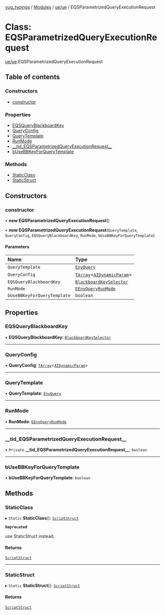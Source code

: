 [yug_typings](../README.md) / [Modules](../modules.md) / [ue/ue](../modules/ue_ue.md) / EQSParametrizedQueryExecutionRequest

# Class: EQSParametrizedQueryExecutionRequest

[ue/ue](../modules/ue_ue.md).EQSParametrizedQueryExecutionRequest

## Table of contents

### Constructors

- [constructor](ue_ue.EQSParametrizedQueryExecutionRequest.md#constructor)

### Properties

- [EQSQueryBlackboardKey](ue_ue.EQSParametrizedQueryExecutionRequest.md#eqsqueryblackboardkey)
- [QueryConfig](ue_ue.EQSParametrizedQueryExecutionRequest.md#queryconfig)
- [QueryTemplate](ue_ue.EQSParametrizedQueryExecutionRequest.md#querytemplate)
- [RunMode](ue_ue.EQSParametrizedQueryExecutionRequest.md#runmode)
- [\_\_tid\_EQSParametrizedQueryExecutionRequest\_\_](ue_ue.EQSParametrizedQueryExecutionRequest.md#__tid_eqsparametrizedqueryexecutionrequest__)
- [bUseBBKeyForQueryTemplate](ue_ue.EQSParametrizedQueryExecutionRequest.md#busebbkeyforquerytemplate)

### Methods

- [StaticClass](ue_ue.EQSParametrizedQueryExecutionRequest.md#staticclass)
- [StaticStruct](ue_ue.EQSParametrizedQueryExecutionRequest.md#staticstruct)

## Constructors

### constructor

• **new EQSParametrizedQueryExecutionRequest**()

• **new EQSParametrizedQueryExecutionRequest**(`QueryTemplate`, `QueryConfig`, `EQSQueryBlackboardKey`, `RunMode`, `bUseBBKeyForQueryTemplate`)

#### Parameters

| Name | Type |
| :------ | :------ |
| `QueryTemplate` | [`EnvQuery`](ue_ue.EnvQuery.md) |
| `QueryConfig` | [`TArray`](../interfaces/ue_puerts.TArray.md)<[`AIDynamicParam`](ue_ue.AIDynamicParam.md)\> |
| `EQSQueryBlackboardKey` | [`BlackboardKeySelector`](ue_ue.BlackboardKeySelector.md) |
| `RunMode` | [`EEnvQueryRunMode`](../enums/ue_ue.EEnvQueryRunMode.md) |
| `bUseBBKeyForQueryTemplate` | `boolean` |

## Properties

### EQSQueryBlackboardKey

• **EQSQueryBlackboardKey**: [`BlackboardKeySelector`](ue_ue.BlackboardKeySelector.md)

___

### QueryConfig

• **QueryConfig**: [`TArray`](../interfaces/ue_puerts.TArray.md)<[`AIDynamicParam`](ue_ue.AIDynamicParam.md)\>

___

### QueryTemplate

• **QueryTemplate**: [`EnvQuery`](ue_ue.EnvQuery.md)

___

### RunMode

• **RunMode**: [`EEnvQueryRunMode`](../enums/ue_ue.EEnvQueryRunMode.md)

___

### \_\_tid\_EQSParametrizedQueryExecutionRequest\_\_

• `Private` **\_\_tid\_EQSParametrizedQueryExecutionRequest\_\_**: `boolean`

___

### bUseBBKeyForQueryTemplate

• **bUseBBKeyForQueryTemplate**: `boolean`

## Methods

### StaticClass

▸ `Static` **StaticClass**(): [`ScriptStruct`](ue_ue.ScriptStruct.md)

**`Deprecated`**

use StaticStruct instead.

#### Returns

[`ScriptStruct`](ue_ue.ScriptStruct.md)

___

### StaticStruct

▸ `Static` **StaticStruct**(): [`ScriptStruct`](ue_ue.ScriptStruct.md)

#### Returns

[`ScriptStruct`](ue_ue.ScriptStruct.md)

